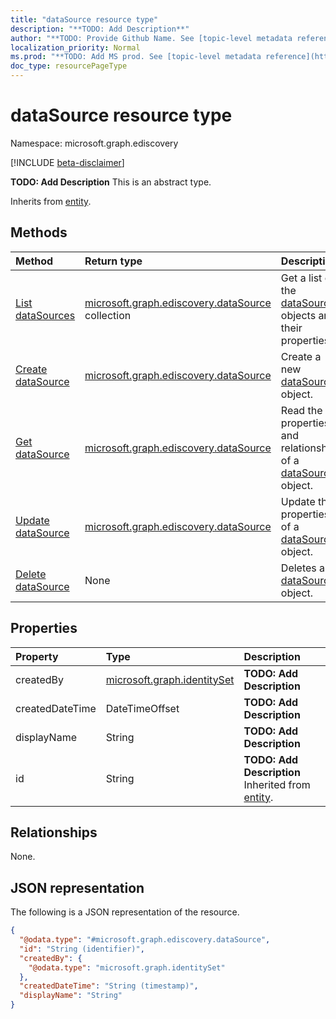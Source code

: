 ```yaml
---
title: "dataSource resource type"
description: "**TODO: Add Description**"
author: "**TODO: Provide Github Name. See [topic-level metadata reference](https://msgo.azurewebsites.net/add/document/guidelines/metadata.html#topic-level-metadata)**"
localization_priority: Normal
ms.prod: "**TODO: Add MS prod. See [topic-level metadata reference](https://msgo.azurewebsites.net/add/document/guidelines/metadata.html#topic-level-metadata)**"
doc_type: resourcePageType
---
```


# dataSource resource type

Namespace: microsoft.graph.ediscovery

[!INCLUDE [beta-disclaimer](../../includes/beta-disclaimer.md)]

**TODO: Add Description**
This is an abstract type.


Inherits from [entity](../resources/ediscovery-entity.md).

## Methods
|Method|Return type|Description|
|:---|:---|:---|
|[List dataSources](../api/ediscovery-datasource-list.md)|[microsoft.graph.ediscovery.dataSource](../resources/ediscovery-datasource.md) collection|Get a list of the [dataSource](../resources/ediscovery-datasource.md) objects and their properties.|
|[Create dataSource](../api/ediscovery-datasource-create.md)|[microsoft.graph.ediscovery.dataSource](../resources/ediscovery-datasource.md)|Create a new [dataSource](../resources/ediscovery-datasource.md) object.|
|[Get dataSource](../api/ediscovery-datasource-get.md)|[microsoft.graph.ediscovery.dataSource](../resources/ediscovery-datasource.md)|Read the properties and relationships of a [dataSource](../resources/ediscovery-datasource.md) object.|
|[Update dataSource](../api/ediscovery-datasource-update.md)|[microsoft.graph.ediscovery.dataSource](../resources/ediscovery-datasource.md)|Update the properties of a [dataSource](../resources/ediscovery-datasource.md) object.|
|[Delete dataSource](../api/ediscovery-datasource-delete.md)|None|Deletes a [dataSource](../resources/ediscovery-datasource.md) object.|

## Properties
|Property|Type|Description|
|:---|:---|:---|
|createdBy|[microsoft.graph.identitySet](../resources/ediscovery-identityset.md)|**TODO: Add Description**|
|createdDateTime|DateTimeOffset|**TODO: Add Description**|
|displayName|String|**TODO: Add Description**|
|id|String|**TODO: Add Description** Inherited from [entity](../resources/ediscovery-entity.md).|

## Relationships
None.

## JSON representation
The following is a JSON representation of the resource.
<!-- {
  "blockType": "resource",
  "keyProperty": "id",
  "@odata.type": "microsoft.graph.ediscovery.dataSource",
  "baseType": "microsoft.graph.entity",
  "openType": false
}
-->
``` json
{
  "@odata.type": "#microsoft.graph.ediscovery.dataSource",
  "id": "String (identifier)",
  "createdBy": {
    "@odata.type": "microsoft.graph.identitySet"
  },
  "createdDateTime": "String (timestamp)",
  "displayName": "String"
}
```


